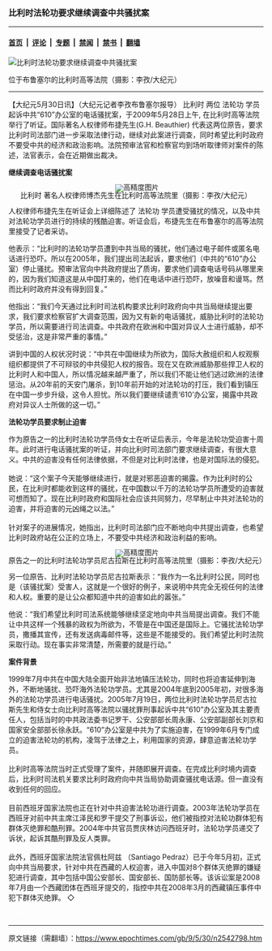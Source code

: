 ### 比利时法轮功要求继续调查中共骚扰案

---

#### [首页](../../../..?n2542798) &nbsp;|&nbsp; [评论](../../../../../epoch-comment?n2542798) &nbsp;|&nbsp; [专题](../../../../../epoch-special?n2542798) &nbsp;|&nbsp; [禁闻](../../../../../epoch-news?n2542798) &nbsp;|&nbsp; [禁书](../../../../../books?n2542798) &nbsp;|&nbsp; [翻墙](https://github.com/gfw-breaker/nogfw/blob/master/README.md?n2542798)


<div><img alt="比利时法轮功要求继续调查中共骚扰案" class="attachment-djy_600_400 size-djy_600_400 wp-post-image" src="https://i.epochtimes.com/assets/uploads/2009/05/905300915552158-600x400.jpg"/>
<div class="caption">
 <p>
  位于布鲁塞尔的比利时高等法院（摄影：李孜/大纪元）
 </p>
</div></div><hr/><div class="post_content" id="artbody" itemprop="articleBody">
 <!-- article content begin -->
 <p>
  【大纪元5月30日讯】（大纪元记者李孜布鲁塞尔报导）
  <ok href="https://www.epochtimes.com/gb/tag/%E6%AF%94%E5%88%A9%E6%97%B6.html">
   比利时
  </ok>
  两位
  <ok href="https://www.epochtimes.com/gb/tag/%E6%B3%95%E8%BD%AE%E5%8A%9F.html">
   法轮功
  </ok>
  学员起诉中共“610”办公室的电话骚扰案，于2009年5月28日上午, 在比利时高等法院举行了听证。国际著名人权律师布捷先生(G.H. Beauthier) 代表这两位原告，要求比利时司法部门进一步采取法律行动，继续对此案进行调查，同时希望比利时政府不要受中共的经济和政治影响。法院预审法官和检察官均到场听取律师对案件的陈述，法官表示，会在近期做出裁决。
 </p>
 <p>
  <b>
   继续调查电话骚扰案
  </b>
 </p>
 <p>
  <!--image v 1.0-->
 </p>
 <div style="line-height: 90%; text-align: center;">
  <ok href=" https://i.epochtimes.com/assets/uploads/2009/05/905300920482158-450x338.jpg" rel="noreferrer noopener" target="_blank">
   <img alt="" class="size-medium wp-image-7417125" src="https://i.epochtimes.com/assets/uploads/2009/05/905300920482158-450x338.jpg" title=""/>
  </ok>
  <img alt="高精度图片" border="0" src="//www.epochtimes.com/images/highRes.jpg"/>
  <br/>
  <span class="bn12">
   <ok href="https://www.epochtimes.com/gb/tag/%E6%AF%94%E5%88%A9%E6%97%B6.html">
    比利时
   </ok>
   著名人权律师博杰先生在比利时高等法院里（摄影：李孜/大纪元）
  </span>
 </div>
 <p>
  <!-- -->
 </p>
 <p>
  人权律师布捷先生在听证会上详细陈述了
  <ok href="https://www.epochtimes.com/gb/tag/%E6%B3%95%E8%BD%AE%E5%8A%9F.html">
   法轮功
  </ok>
  学员遭受骚扰的情况，以及中共对法轮功学员进行的持续的残酷迫害。听证会后，布捷先生在布鲁塞尔的高等法院里接受了记者采访。
 </p>
 <p>
  他表示：“比利时的法轮功学员遭到中共当局的骚扰，他们通过电子邮件或匿名电话进行恐吓。所以在2005年，我们提出司法起诉，要求他们（中共的“610”办公室）停止骚扰。预审法官向中共政府提出了质询，要求他们调查电话号码从哪里来的，因为我们知道这是从中国打来的，他们在电话中进行恐吓，放噪音和谩骂。然而比利时政府并没有得到回复。”
 </p>
 <p>
  他指出：“我们今天通过比利时司法机构要求比利时政府向中共当局继续提出要求，我们要求检察官扩大调查范围，因为又有新的电话骚扰，威胁比利时的法轮功学员，所以需要进行司法调查。中共政府在欧洲和中国对异议人士进行威胁，却不受惩治，这是非常严重的事情。”
 </p>
 <p>
  讲到中国的人权状况时说：“中共在中国继续为所欲为，国际大赦组织和人权观察组织都提供了不可辩驳的中共侵犯人权的报告。现在又在欧洲威胁那些捍卫人权的比利时人和中国人，所以情况越来越严重了，所以我们不能让他们逃过欧洲的法律惩治。从20年前的天安门屠杀，到10年前开始的对法轮功的打压，我们看到镇压在中国一步步升级，这令人担忧。所以我们要继续谴责‘610’办公室，揭露中共政府对异议人士所做的这一切。”
 </p>
 <p>
  <b>
   法轮功学员要求制止迫害
  </b>
 </p>
 <p>
  作为原告之一的比利时法轮功学员侍女士在听证后表示，今年是法轮功受迫害十周年。此时进行电话骚扰案的听证，并向比利时司法部门要求继续调查，有很大意义。中共的迫害没有任何法律依据，不但是对比利时法律，也是对国际法的侵犯。
  <br/>
  <br/>
  她说：“这个案子今天能够继续进行，就是对邪恶迫害的揭露。作为比利时的公民，在比利时都能收到这样的骚扰，在中国数以千万的法轮功学员所遭受的迫害就可想而知了。现在比利时政府和国际社会应该共同努力，尽早制止中共对法轮功的迫害，并将迫害的元凶绳之以法。”
  <br/>
  <br/>
  针对案子的进展情况，她指出，比利时司法部门应不断地向中共提出调查，也希望比利时政府站在公正的立场上，不要受中共经济和政治利益的影响。
 </p>
 <p>
  <!--image v 1.0-->
 </p>
 <div style="line-height: 90%; text-align: center;">
  <ok href=" https://i.epochtimes.com/assets/uploads/2009/05/905300941592158-450x338.jpg" rel="noreferrer noopener" target="_blank">
   <img alt="" class="size-medium wp-image-7417126" src="https://i.epochtimes.com/assets/uploads/2009/05/905300941592158-450x338.jpg" title=""/>
  </ok>
  <img alt="高精度图片" border="0" src="//www.epochtimes.com/images/highRes.jpg"/>
  <br/>
  <span class="bn12">
   原告之一的比利时法轮功学员尼古拉斯在比利时高等法院里（摄影：李孜/大纪元）
  </span>
 </div>
 <p>
  <!-- -->
 </p>
 <p>
  另一位原告、比利时法轮功学员尼古拉斯表示：“我作为一名比利时公民，同时也是（该骚扰案）受害人，这就是一个很好的例子，来说明中共完全无视任何的法律和人权。重要的是让公众都知道中共的迫害如此的嚣张。”
 </p>
 <p>
  他说：“我们希望比利时司法系统能够继续坚定地向中共当局提出调查。我们不能让中共这样一个残暴的政权为所欲为，不管是在中国还是国际上。它骚扰法轮功学员，撒播其宣传，还有发送病毒邮件等，这些是不能接受的。我们希望比利时法院采取行动。现在事实非常清楚，所需要的就是行动。”
 </p>
 <p>
  <b>
   案件背景
  </b>
 </p>
 <p>
  1999年7月中共在中国大陆全面开始非法地镇压法轮功，同时也将迫害延伸到海外，不断地骚扰、恐吓海外法轮功学员。尤其是2004年底到2005年初，对很多海外的法轮功学员进行电话骚扰。2005年7月19日，两位比利时法轮功学员尼古拉斯先生和侍女士向比利时高等法院以骚扰罪刑事起诉中共“610”办公室及其主要责任人，包括当时的中共政法委书记罗干、公安部部长周永康、公安部副部长刘京和国家安全部部长徐永跃。“610”办公室是中共为了实施迫害，在1999年6月专门成立的迫害法轮功的机构，凌驾于法律之上，利用国家的资源，肆意迫害法轮功学员。
  <br/>
  <br/>
  比利时高等法院当时正式受理了案件，并随即展开调查。在完成比利时境内调查后，比利时司法机关要求比利时政府向中共当局协助调查骚扰电话源。但一直没有收到任何的回应。
  <br/>
  <br/>
  目前西班牙国家法院也正在针对中共迫害法轮功进行调查。2003年法轮功学员在西班牙对前中共主席江泽民和罗干提交了刑事诉讼，他们被指控对法轮功群体犯有群体灭绝罪和酷刑罪。2004年中共官员贾庆林访问西班牙时，法轮功学员递交了诉状，起诉其酷刑罪及反人类罪。
  <br/>
  <br/>
  此外，西班牙国家法院法官佩杜阿兹 （Santiago Pedraz）已于今年5月初，正式向中共当局要求，针对中共在西藏的人权迫害，进入中国对8个群体灭绝罪的嫌疑犯进行调查，其中包括中国公安部长、国安部长、国防部长等。该诉讼案是2008年7月由一个西藏团体在西班牙提交的，指控中共在2008年3月的西藏镇压事件中犯下群体灭绝罪。 ◇
 </p>
 <p>
  <font color="#ffffff">
   (http://www.dajiyuan.com)
  </font>
 </p>
 <!-- article content end -->
 <div id="below_article_ad">
 </div>
</div>


---

原文链接（需翻墙）：https://www.epochtimes.com/gb/9/5/30/n2542798.htm